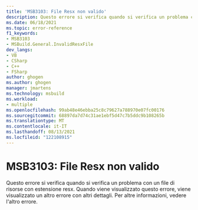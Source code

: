```yaml
---
title: 'MSB3103: File Resx non valido'
description: Questo errore si verifica quando si verifica un problema con un file di risorse con estensione resx.
ms.date: 06/18/2021
ms.topic: error-reference
f1_keywords:
- MSB3103
- MSBuild.General.InvalidResxFile
dev_langs:
- VB
- CSharp
- C++
- FSharp
author: ghogen
ms.author: ghogen
manager: jmartens
ms.technology: msbuild
ms.workload:
- multiple
ms.openlocfilehash: 99ab48e46ebba25c8c79627a788970e07fc00176
ms.sourcegitcommit: 68897da7d74c31ae1ebf5d47c7b5ddc9b108265b
ms.translationtype: MT
ms.contentlocale: it-IT
ms.lasthandoff: 08/13/2021
ms.locfileid: "122108915"
---
```

# <a name="msb3103-invalid-resx-file"></a>MSB3103: File Resx non valido

Questo errore si verifica quando si verifica un problema con un file di risorse con estensione resx. Quando viene visualizzato questo errore, viene visualizzato un altro errore con altri dettagli. Per altre informazioni, vedere l'altro errore.
